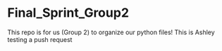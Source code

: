 # Final_Sprint_Group2
This repo is for us (Group 2) to organize our python files!
This is Ashley testing a push request